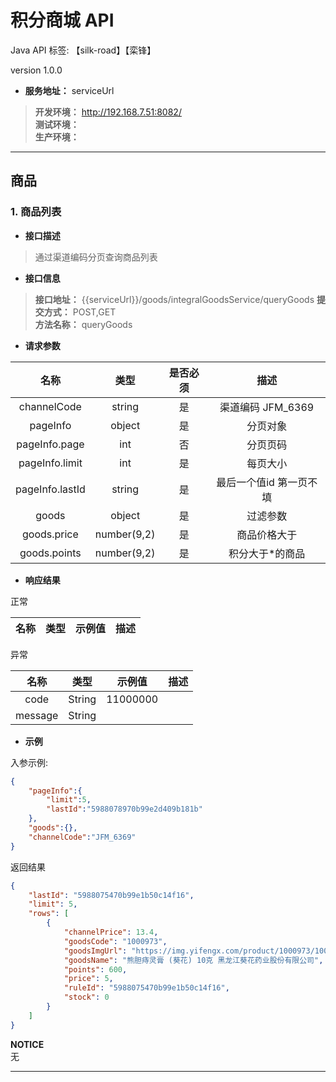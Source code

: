 # 积分商城 API
Java API
标签: 【silk-road】【栾锋】

version 1.0.0



- **服务地址：** serviceUrl  
> **开发环境：** http://192.168.7.51:8082/  
> **测试环境：**  
> **生产环境：**

---

## 商品

### 1. 商品列表  

- **接口描述**  
> 通过渠道编码分页查询商品列表

- **接口信息**  
> **接口地址：** {{serviceUrl}}/goods/integralGoodsService/queryGoods
> **提交方式：** POST,GET  
> **方法名称：** queryGoods 

- **请求参数**

|名称|类型|是否必须|描述|
|:----:|:----:|:----:|:----:|
|channelCode|string|是|渠道编码 JFM_6369|
|pageInfo|object|是|分页对象|
|pageInfo.page|int|否|分页页码|
|pageInfo.limit|int|是|每页大小|
|pageInfo.lastId|string|是|最后一个值id 第一页不填|
|goods|object|是|过滤参数|
|goods.price|number(9,2)|是|商品价格大于|
|goods.points|number(9,2)|是|积分大于*的商品|



- **响应结果**


 正常

|名称|类型|示例值|描述|
|:----:|:----:|:----:|:----:|



 异常

|名称|类型|示例值|描述|
|:----:|:----:|:----:|:----:|
| code | String | 11000000 |  |
| message | String | | |




- **示例**

入参示例: 
```json
{
	"pageInfo":{
		"limit":5,
		"lastId":"5988078970b99e2d409b181b"
	},	
	"goods":{},
	"channelCode":"JFM_6369"
}
```

返回结果
```json
{
    "lastId": "5988075470b99e1b50c14f16",
    "limit": 5,
    "rows": [
        {
            "channelPrice": 13.4,
            "goodsCode": "1000973",
            "goodsImgUrl": "https://img.yifengx.com/product/1000973/1000973a1.jpg!f120",
            "goodsName": "熊胆痔灵膏 (葵花) 10克 黑龙江葵花药业股份有限公司",
            "points": 600,
            "price": 5,
            "ruleId": "5988075470b99e1b50c14f16",
            "stock": 0
        }
    ]
}
```

 **NOTICE**  
无

 
---


